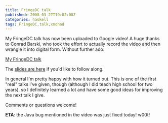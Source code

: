 ```yaml
---
title: FringeDC talk
published: 2008-03-27T19:02:08Z
categories: haskell
tags: FringeDC,talk,xmonad
---
```


My FringeDC talk has now been uploaded to Google video!  A huge thanks to Conrad Barski, who took the effort to actually record the video and then wrangle it into digital form.  Without further ado:

<a href="http://video.google.com/videoplay?docid=335464970721710096&amp;pr=goog-sl">My FringeDC talk</a>

The <a href='http://byorgey.files.wordpress.com/2008/03/xmonad.pdf' title='FringeDC slides'>slides are here</a> if you'd like to follow along.

In general I'm pretty happy with how it turned out.  This is one of the first "real" talks I've given, though (although I did teach high school for two years), so I definitely learned a lot and have some good ideas for improving the next talk I give. 

Comments or questions welcome!

<b>ETA</b>: the Java bug mentioned in the video was just fixed today!  w00t!

